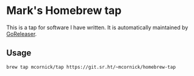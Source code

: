 # Mark's Homebrew tap

This is a tap for software I have written. It is automatically maintained by [GoReleaser](https://goreleaser.com/).

## Usage

```
brew tap mcornick/tap https://git.sr.ht/~mcornick/homebrew-tap
```

